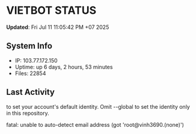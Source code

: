 # VIETBOT STATUS
**Updated**: Fri Jul 11 11:05:42 PM +07 2025

## System Info
- IP: 103.77.172.150
- Uptime: up 6 days, 2 hours, 53 minutes
- Files: 22854

## Last Activity

to set your account's default identity.
Omit --global to set the identity only in this repository.

fatal: unable to auto-detect email address (got 'root@vinh3690.(none)')
